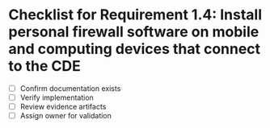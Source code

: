 # Checklist for Requirement 1.4: Install personal firewall software on mobile and computing devices that connect to the CDE

- [ ] Confirm documentation exists
- [ ] Verify implementation
- [ ] Review evidence artifacts
- [ ] Assign owner for validation
